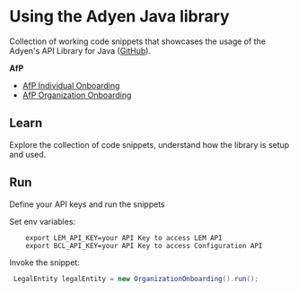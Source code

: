 # Using the Adyen Java library

Collection of working code snippets that showcases the usage of the Adyen's API Library for Java ([GitHub](https://github.com/Adyen/adyen-java-api-library)).

**AfP**
* [AfP Individual Onboarding](src/main/java/com/adyen/afp/IndividualOnboarding.java)
* [AfP Organization Onboarding](/src/main/java/com/adyen/afp/OrganizationOnboarding.java)

## Learn
Explore the collection of code snippets, understand how the library is setup and used.

## Run
Define your API keys and run the snippets

Set env variables:
```shell
    export LEM_API_KEY=your API Key to access LEM API
    export BCL_API_KEY=your API Key to access Configuration API
```
Invoke the snippet:
```java
 LegalEntity legalEntity = new OrganizationOnboarding().run();
```

